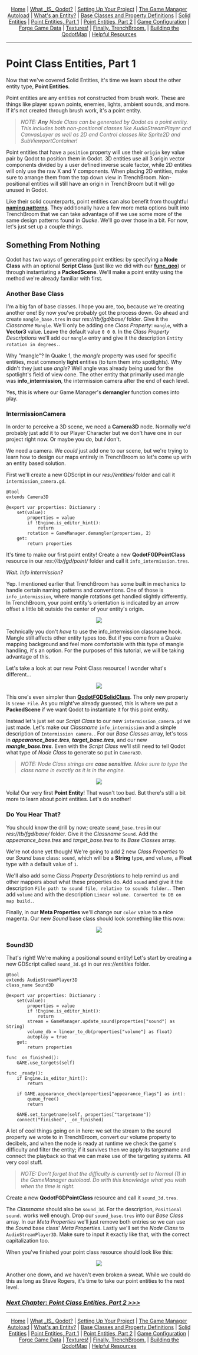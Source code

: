 <p align=center>
<a href="../readme.md">Home</a> |
<a href="docs/qodot.md">What _IS_ Qodot?</a> | 
<a href="docs/setup.md">Setting Up Your Project</a> | 
<a href="docs/gamemanager.md">The Game Manager Autoload</a> | 
<a href="docs/entities.md">What's an Entity?</a> | 
<a href="docs/baseclass.md">Base Classes and Property Definitions</a> | 
<a href="docs/solidclass.md">Solid Entities</a> | 
<a href="docs/pointclass.md">Point Entities, Part 1</a> | 
<a href="docs/pointclass2.md">Point Entities, Part 2</a> | 
<a href="docs/gameconfig.md">Game Configuration</a> | 
<a href="docs/fgd.md">Forge Game Data</a> | 
<a href="docs/textures.md">Textures!</a> | 
<a href="docs/trenchbroom.md">Finally. TrenchBroom.</a> | 
<a href="docs/qodotmap.md">Building the QodotMap</a> | 
<a href="docs/resources.md">Helpful Resources</a>
</p>

---

# Point Class Entities, Part 1

Now that we've covered Solid Entities, it's time we learn about the other entity type, **Point Entities**.

Point entities are any entities _not_ constructed from brush work. These are things like player spawn points, enemies, lights, ambient sounds, and more. If it's not created through brush work, it's a point entity.

> _NOTE: **Any** Node Class can be generated by Qodot as a point entity. This includes both non-positional classes like AudioStreamPlayer and CanvasLayer as well as 2D and Control classes like Sprite2D and SubViewportContainer!_

Point entities that have a `position` property will use their `origin` key value pair by Qodot to position them in Godot. 3D entities use all 3 origin vector components divided by a user defined inverse scale factor, while 2D entities will only use the raw X and Y components. When placing 2D entities, make sure to arrange them from the top down view in TrenchBroom. Non-positional entities will still have an origin in TrenchBroom but it will go unused in Godot.

Like their solid counterparts, point entities can also benefit from thoughtful [**naming patterns**](entities.md#naming-patterns). They additionally have a few more meta options built into TrenchBroom that we can take advantage of if we use some more of the same design patterns found in _Quake_. We'll go over those in a bit. For now, let's just set up a couple things.

## Something From Nothing

Qodot has two ways of generating point entities: by specifying a **Node Class** with an optional **Script Class** (just like we did with our [**func_geo**](solidclass.md#back-to-func_geotres)) or through instantiating a **PackedScene**. We'll make a point entity using the method we're already familiar with first.

### Another Base Class

I'm a big fan of base classes. I hope you are, too, because we're creating another one! By now you've probably got the process down. Go ahead and create `mangle_base.tres` in our _res://tb/fgd/base/_ folder. Give it the _Classname_ `Mangle`. We'll only be adding one _Class Property_: `mangle`, with a **Vector3** value. Leave the default value `0 0 0`. In the _Class Property Descriptions_ we'll add our `mangle` entry and give it the description `Entity rotation in degrees.`.

Why "mangle"? In Quake 1, the _mangle_ property was used for specific entities, most commonly **light** entities (to turn them into spotlights). Why didn't they just use _angle_? Well angle was already being used for the spotlight's field of view cone. The other entity that primarily used mangle was **info_intermission**, the intermission camera after the end of each level.

Yes, this is where our Game Manager's **demangler** function comes into play.

### IntermissionCamera

In order to perceive a 3D scene, we need a **Camera3D** node. Normally we'd probably just add it to our Player Character but we don't have one in our project right now. Or maybe you do, but _I_ don't.

We need a camera. We _could_ just add one to our scene, but we're trying to learn how to design our maps entirely in TrenchBroom so let's come up with an entity based solution.

First we'll create a new GDScript in our _res://entities/_ folder and call it `intermission_camera.gd`.

```gdscript
@tool
extends Camera3D

@export var properties: Dictionary :
	set(value):
		properties = value
		if !Engine.is_editor_hint():
			return
		rotation = GameManager.demangler(properties, 2)
	get:
		return properties
```

It's time to make our first point entity! Create a new **QodotFGDPointClass** resource in our _res://tb/fgd/point/_ folder and call it `info_intermission.tres`.

_Wait. Info intermission?_

Yep. I mentioned earlier that TrenchBroom has some built in mechanics to handle certain naming patterns and conventions. One of those is `info_intermission`, where mangle rotations get handled slightly differently. In TrenchBroom, your point entity's orientation is indicated by an arrow offset a little bit outside the center of your entity's origin.

<p align=center><img src="../images/info_intermission.png">

Technically you don't _have_ to use the info_intermission classname hook. Mangle still affects other entity types too. But if you come from a Quake mapping background and feel more comfortable with this type of mangle handling, it's an option. For the purposes of this tutorial, we will be taking advantage of this.

Let's take a look at our new Point Class resource! I wonder what's different...

<p align=center><img src="../images/pointclass.png">

This one's even simpler than [**QodotFGDSolidClass**](solidclass.md#func_geo). The only new property is `Scene File`. As you might've already guessed, this is where we put a **PackedScene** if we want Qodot to instantiate it for this point entity.

Instead let's just set our _Script Class_ to our new `intermission_camera.gd` we just made. Let's make our _Classname_ `info_intermission` and a simple description of `Intermission camera.`. For our _Base Classes_ array, let's toss in ***appearance_base.tres***, ***target_base.tres***, and our new ***mangle_base.tres***. Even with the _Script Class_ we'll still need to tell Qodot what type of _Node Class_ to generate so put in `Camera3D`.

> _NOTE: Node Class strings are **case sensitive**. Make sure to type the class name in exactly as it is in the engine._

<p align=center><img src="../images/info_intermission2.png">

Voila! Our very first **Point Entity**! That wasn't too bad. But there's still a bit more to learn about point entities. Let's do another!

### Do You Hear That?

You should know the drill by now; create `sound_base.tres` in our _res://tb/fgd/base/_ folder. Give it the _Classname_ `Sound`. Add the *appearance_base.tres* and *target_base.tres* to its _Base Classes_ array.

We're not done yet though! We're going to add 2 new _Class Properties_ to our _Sound_ base class: `sound`, which will be a **String** type, and `volume`, a **Float** type with a default value of `1`.

We'll also add some _Class Property Descriptions_ to help remind us and other mappers about what these properties do. Add `sound` and give it the description `File path to sound file, relative to sounds folder.`. Then add `volume` and with the description `Linear volume. Converted to DB on map build.`.

Finally, in our **Meta Properties** we'll change our `color` value to a nice magenta. Our new _Sound_ base class should look something like this now:

<p align=center><img src="../images/sound0.png">

### Sound3D

That's right! We're making a positional sound entity! Let's start by creating a new GDScript called `sound_3d.gd` in our _res://entities_ folder.

```gdscript
@tool
extends AudioStreamPlayer3D
class_name Sound3D

@export var properties: Dictionary :
	set(value):
		properties = value
		if !Engine.is_editor_hint():
			return
		stream = GameManager.update_sound(properties["sound"] as String)
		volume_db = linear_to_db(properties["volume"] as float)
		autoplay = true
	get:
		return properties

func _on_finished():
	GAME.use_targets(self)

func _ready():
	if Engine.is_editor_hint():
		return
	
	if GAME.appearance_check(properties["appearance_flags"] as int):
		queue_free()
		return
	
	GAME.set_targetname(self, properties["targetname"])
	connect("finished", _on_finished)
```

A lot of cool things going on in here: we set the stream to the sound property we wrote to in TrenchBroom, convert our volume property to decibels, and when the node is ready at runtime we check the game's difficulty and filter the entity; if it survives then we apply its targetname and connect the playback so that we can make use of the targeting systems. All very cool stuff.

> _NOTE: Don't forget that the difficulty is currently set to Normal (1) in the GameManager autoload. Do with this knowledge what you wish when the time is right._

Create a new **QodotFGDPointClass** resource and call it `sound_3d.tres`.

The _Classname_ should also be `sound_3d`. For the description, `Positional sound.` works well enough. Drop our `sound_base.tres` into our _Base Class_ array. In our _Meta Properties_ we'll just remove both entries so we can use the _Sound_ base class' _Meta Properties_. Lastly we'll set the _Node Class_ to `AudioStreamPlayer3D`. Make sure to input it exactly like that, with the correct capitalization too.

When you've finished your point class resource should look like this:

<p align=center><img src="../images/sound1.png">

Another one down, and we haven't even broken a sweat. While we could do this as long as Steve Rogers, it's time to take our point entities to the next level.

### [**_Next Chapter: Point Class Entities, Part 2 >>>_**](pointclass2.md)

---

<p align=center>
<a href="../readme.md">Home</a> |
<a href="docs/qodot.md">What _IS_ Qodot?</a> | 
<a href="docs/setup.md">Setting Up Your Project</a> | 
<a href="docs/gamemanager.md">The Game Manager Autoload</a> | 
<a href="docs/entities.md">What's an Entity?</a> | 
<a href="docs/baseclass.md">Base Classes and Property Definitions</a> | 
<a href="docs/solidclass.md">Solid Entities</a> | 
<a href="docs/pointclass.md">Point Entities, Part 1</a> | 
<a href="docs/pointclass2.md">Point Entities, Part 2</a> | 
<a href="docs/gameconfig.md">Game Configuration</a> | 
<a href="docs/fgd.md">Forge Game Data</a> | 
<a href="docs/textures.md">Textures!</a> | 
<a href="docs/trenchbroom.md">Finally. TrenchBroom.</a> | 
<a href="docs/qodotmap.md">Building the QodotMap</a> | 
<a href="docs/resources.md">Helpful Resources</a>
</p>